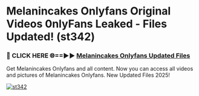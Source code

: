 # Melanincakes Onlyfans Original Videos 0nlyFans Leaked - Files Updated! (st342)

<h3>🔴 CLICK HERE 🌐==►► <a href="https://tinyurl.com/ehrbuxhb" rel="nofollow">Melanincakes Onlyfans Updated Files</a></h3>

Get Melanincakes Onlyfans and all content. Now you can access all videos and pictures of Melanincakes Onlyfans. New Updated Files 2025!

[![st342](https://i.imgur.com/lVYEuWS.gif)](https://tinyurl.com/ehrbuxhb)
